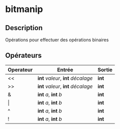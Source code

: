 # bitmanip

## Description

Opérations pour effectuer des opérations binaires

## Opérateurs

|Operateur|Entrée|Sortie|
|-|-|-|
|<<|**int** *valeur*, **int** *décalage*|**int**|
|>>|**int** *valeur*, **int** *décalage*|**int**|
|&|**int** *a*, **int** *b*|**int**|
|\||**int** *a*, **int** *b*|**int**|
|^|**int** *a*, **int** *b*|**int**|
|!|**int** *a*, **int** *b*|**int**|